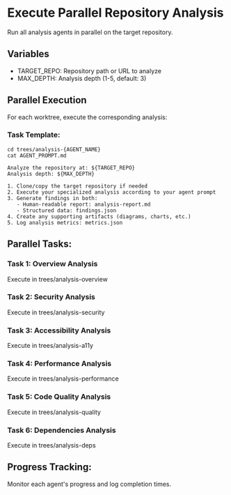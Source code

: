 # Execute Parallel Repository Analysis

Run all analysis agents in parallel on the target repository.

## Variables
- TARGET_REPO: Repository path or URL to analyze
- MAX_DEPTH: Analysis depth (1-5, default: 3)

## Parallel Execution

For each worktree, execute the corresponding analysis:

### Task Template:
```
cd trees/analysis-{AGENT_NAME}
cat AGENT_PROMPT.md

Analyze the repository at: ${TARGET_REPO}
Analysis depth: ${MAX_DEPTH}

1. Clone/copy the target repository if needed
2. Execute your specialized analysis according to your agent prompt
3. Generate findings in both:
   - Human-readable report: analysis-report.md
   - Structured data: findings.json
4. Create any supporting artifacts (diagrams, charts, etc.)
5. Log analysis metrics: metrics.json
```

## Parallel Tasks:

### Task 1: Overview Analysis
Execute in trees/analysis-overview

### Task 2: Security Analysis  
Execute in trees/analysis-security

### Task 3: Accessibility Analysis
Execute in trees/analysis-a11y

### Task 4: Performance Analysis
Execute in trees/analysis-performance

### Task 5: Code Quality Analysis
Execute in trees/analysis-quality

### Task 6: Dependencies Analysis
Execute in trees/analysis-deps

## Progress Tracking:
Monitor each agent's progress and log completion times.